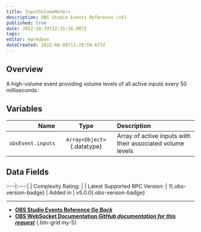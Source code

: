 ```yaml
---
title: InputVolumeMeters
description: OBS Studio Events Reference (v5)
published: true
date: 2022-10-29T22:15:16.807Z
tags: 
editor: markdown
dateCreated: 2022-08-08T11:29:59.673Z
---
```


## Overview
A high-volume event providing volume levels of all active inputs every 50 milliseconds.

## Variables
Name | Type | Description | 
----:|:----:|:------------|
`obsEvent.inputs` | `Array<Object>`{.datatype} | Array of active inputs with their associated volume levels

## Data Fields
:---|:---:|
| Complexity Rating: | <span class="stars stars--4"></span>
| Latest Supported RPC Version: | *1*{.obs-version-badge}
| Added in | *v5.0.0*{.obs-version-badge}

---

- [<i class="mdi mdi-chevron-left"></i>**OBS Studio Events Reference *Go Back***](/Broadcasters/OBS/Events)
- [<i class="mdi mdi-github"></i> **OBS WebSocket Documentation *GitHub documentation for this request***](https://github.com/obsproject/obs-websocket/blob/master/docs/generated/protocol.md#inputvolumemeters)
{.btn-grid my-5}